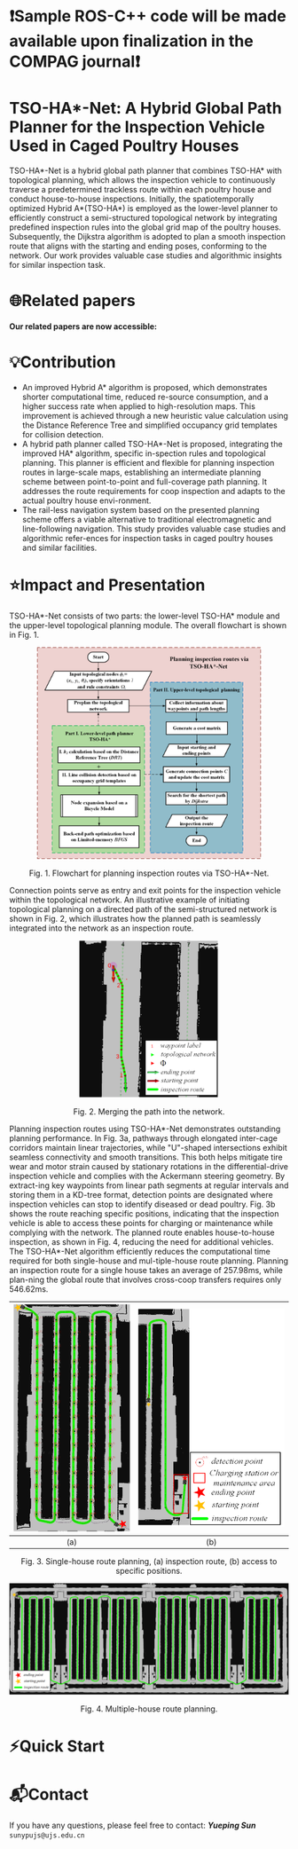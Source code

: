# ❗Sample ROS-C++ code will be made available upon finalization in the COMPAG journal❗
# TSO-HA*-Net: A Hybrid Global Path Planner for the Inspection Vehicle Used in Caged Poultry Houses

TSO-HA*-Net is a hybrid global path planner that combines TSO-HA* with topological planning, which allows the inspection vehicle to continuously traverse a predetermined trackless route within each poultry house and conduct house-to-house inspections. Initially, the spatiotemporally optimized Hybrid A*(TSO-HA*) is employed as the lower-level planner to efficiently construct a semi-structured topological network by integrating predefined inspection rules into the global grid map of the poultry houses. Subsequently, the Dijkstra algorithm is adopted to plan a smooth inspection route that aligns with the starting and ending poses, conforming to the network. Our work provides valuable case studies and algorithmic insights for similar inspection task.

# 🌐Related papers
#### Our related papers are now accessible:[]()

# 💡Contribution
*  An improved Hybrid A* algorithm is proposed, which demonstrates shorter computational time, reduced re-source consumption, and a higher success rate when applied to high-resolution maps. This improvement is achieved through a new heuristic value calculation using the Distance Reference Tree and simplified occupancy grid templates for collision detection.
*  A hybrid path planner called TSO-HA*-Net is proposed, integrating the improved HA* algorithm, specific in-spection rules and topological planning. This planner is efficient and flexible for planning inspection routes in large-scale maps, establishing an intermediate planning scheme between point-to-point and full-coverage path planning. It addresses the route requirements for coop inspection and adapts to the actual poultry house envi-ronment.
*  The rail-less navigation system based on the presented planning scheme offers a viable alternative to traditional electromagnetic and line-following navigation. This study provides valuable case studies and algorithmic refer-ences for inspection tasks in caged poultry houses and similar facilities. 

# ⭐Impact and Presentation
TSO-HA*-Net consists of two parts: the lower-level TSO-HA* module and the upper-level topological planning module. The overall flowchart is shown in Fig. 1.

<p align="center">
<img src="https://github.com/UJS-Cyber-Lab/TSO-HAstar-Net/blob/main/picture/Flowchart%20for%20planning%20inspection%20routes%20via%20TSO-HA-Net.png" width="80%" height="80%"> 
</p>

<p align="center">Fig. 1. Flowchart for planning inspection routes via TSO-HA*-Net.</p>

Connection points serve as entry and exit points for the inspection vehicle within the topological network. An illustrative example of initiating topological planning on a directed path of the semi-structured network is shown in Fig. 2, which illustrates how the planned path is seamlessly integrated into the network as an inspection route.

<p align="center">
<img src="https://github.com/UJS-Cyber-Lab/TSO-HAstar-Net/blob/main/picture/Merging%20the%20path%20into%20the%20network/a.png" width="50%" height="50%"> 
</p>
<p align="center">Fig. 2. Merging the path into the network.</p>

Planning inspection routes using TSO-HA*-Net demonstrates outstanding planning performance. In Fig. 3a, pathways through elongated inter-cage corridors maintain linear trajectories, while "U"-shaped intersections exhibit seamless connectivity and smooth transitions. This both helps mitigate tire wear and motor strain caused by stationary rotations in the differential-drive inspection vehicle and complies with the Ackermann steering geometry. By extract-ing key waypoints from linear path segments at regular intervals and storing them in a KD-tree format, detection points are designated where inspection vehicles can stop to identify diseased or dead poultry. Fig. 3b shows the route reaching specific positions, indicating that the inspection vehicle is able to access these points for charging or maintenance while complying with the network. The planned route enables house-to-house inspection, as shown in Fig. 4, reducing the need for additional vehicles. 
The TSO-HA*-Net algorithm efficiently reduces the computational time required for both single-house and mul-tiple-house route planning. Planning an inspection route for a single house takes an average of 257.98ms, while plan-ning the global route that involves cross-coop transfers requires only 546.62ms.

| ![](https://github.com/UJS-Cyber-Lab/TSO-HAstar-Net/blob/main/picture/Single-house%20route%20planning/a.png) | ![](https://github.com/UJS-Cyber-Lab/TSO-HAstar-Net/blob/main/picture/Single-house%20route%20planning/b.png) |  
| :---: | :---: | 
| (a) | (b) | 

<p align="center">Fig. 3. Single-house route planning, (a) inspection route, (b) access to specific positions.</p>

<p align="center">
<img src="https://github.com/UJS-Cyber-Lab/TSO-HAstar-Net/blob/main/picture/Multiple-house%20route%20planning/a.png" width="100%" height="100%"> 
</p>
<p align="center">Fig. 4. Multiple-house route planning.</p>

# ⚡Quick Start



# 📬Contact

  If you have any questions, please feel free to contact: ***Yueping Sun*** ``sunypujs@ujs.edu.cn``

